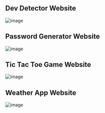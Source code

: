 ## Dev Detector Website
![image](https://github.com/surajkachate/Simple-Project-Templates-in-JavaScript/assets/89270012/6b7622c1-1168-40d8-81a6-1281ca3ed1a9)

## Password Generator Website
![image](https://github.com/surajkachate/Simple-Project-Templates-in-JavaScript/assets/89270012/ebff5535-ce54-4bbf-ab44-5aaa35900053)

## Tic Tac Toe Game Website
![image](https://github.com/surajkachate/Simple-Project-Templates-in-JavaScript/assets/89270012/02241081-a859-4e52-865c-ab34fc6a69d6)

## Weather App Website
![image](https://github.com/surajkachate/Simple-Project-Templates-in-JavaScript/assets/89270012/3346c695-a27b-47a1-a57f-f878d1e367ea)
